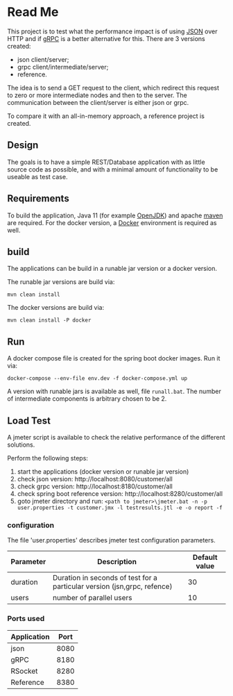 # Read Me
This project is to test what the performance impact is of using [JSON](https://en.wikipedia.org/wiki/JSON) over HTTP 
and if [gRPC](https://grpc.io/) is a better alternative for this. There are 3 versions created:

- json client/server;
- grpc client/intermediate/server;
- reference.

The idea is to send a GET request to the client, which redirect this request to zero or more intermediate nodes and 
then to the server. The communication between the client/server is either json or grpc. 

To compare it with an all-in-memory approach, a reference project is created. 

## Design
The goals is to have a simple REST/Database application with as little source code as possible, 
and with a minimal amount of functionality to be useable as test case.

## Requirements
To build the application, Java 11 (for example [OpenJDK](https://openjdk.java.net/projects/jdk/11/)) and apache [maven](https://maven.apache.org/) are required.
For the docker version, a [Docker](https://www.docker.com/) environment is required as well.

## build
The applications can be build in a runable jar version or a docker version.

The runable jar versions are build via:

``mvn clean install``

The docker versions are build via:

``mvn clean install -P docker``

## Run
A docker compose file is created for the spring boot docker images. Run it via:

``
docker-compose --env-file env.dev -f docker-compose.yml up
``

A version with runable jars is available as well, file ``runall.bat``. The number of intermediate components is arbitrary
chosen to be 2.

## Load Test
A jmeter script is available to check the relative performance of the different solutions.

Perform the following steps:

1. start the applications (docker version or runable jar version)
1. check json version: http://localhost:8080/customer/all
1. check grpc version: http://localhost:8180/customer/all
1. check spring boot reference version: http://localhost:8280/customer/all
1. goto jmeter directory and run:
``<path to jmeter>\jmeter.bat -n -p user.properties -t customer.jmx -l testresults.jtl -e -o report -f``

### configuration
The file 'user.properties' describes jmeter test configuration parameters.

| Parameter | Description | Default value |
| --------- | ----------- | ------------- |
| duration  | Duration in seconds of test for a particular version (jsn,grpc, refence) | 30
| users     | number of parallel users | 10

### Ports used

| Application | Port |
| ----------- | ---- |
| json        | 8080 | 
| gRPC        | 8180 |
| RSocket     | 8280 |
| Reference   | 8380 |
